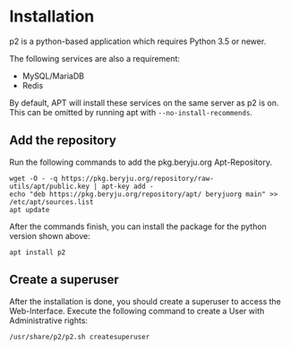 # Installation

p2 is a python-based application which requires Python 3.5 or newer.

The following services are also a requirement:

 - MySQL/MariaDB
 - Redis

By default, APT will install these services on the same server as p2 is on. This can be omitted by running apt with `--no-install-recommends`.

## Add the repository

Run the following commands to add the pkg.beryju.org Apt-Repository.

```
wget -O - -q https://pkg.beryju.org/repository/raw-utils/apt/public.key | apt-key add -
echo "deb https://pkg.beryju.org/repository/apt/ beryjuorg main" >> /etc/apt/sources.list
apt update
```

After the commands finish, you can install the package for the python version shown above:

```
apt install p2
```

## Create a superuser

After the installation is done, you should create a superuser to access the Web-Interface. Execute the following command to create a User with Administrative rights:

```
/usr/share/p2/p2.sh createsuperuser
```
